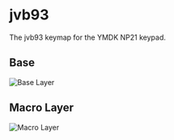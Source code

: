 # jvb93

The jvb93 keymap for the YMDK NP21 keypad.

## Base
![Base Layer](https://imgur.com/ZNhmIQW.png)

## Macro Layer
![Macro Layer](https://imgur.com/oQp1kjk.png)